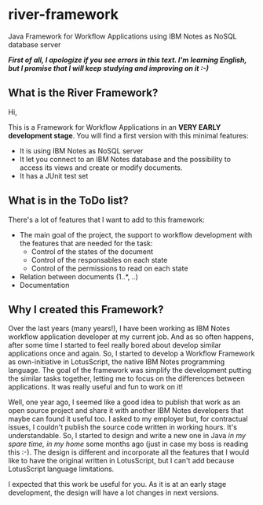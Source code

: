# river-framework
Java Framework for Workflow Applications using IBM Notes as NoSQL database server

**_First of all, I apologize if you see errors in this text. I'm learning English, but I promise that I will keep studying and improving on it :-)_**


## What is the River Framework?

Hi, 

This is a Framework for Workflow Applications in an **VERY EARLY development stage**. You will find a first version with this minimal features: 

- It is using IBM Notes as NoSQL server
- It let you connect to an IBM Notes database and the possibility to access its views and create or modify documents.
- It has a JUnit test set


## What is in the ToDo list?

There's a lot of features that I want to add to this framework:

- The main goal of the project, the support to workflow development with the features that are needed for the task:
  - Control of the states of the document
  - Control of the responsables on each state
  - Control of the permissions to read on each state
- Relation between documents (1..*, *..*)
- Documentation


## Why I created this Framework?

Over the last years (many years!), I have been working as IBM Notes workflow application developer at my current job. And as so often happens, after some time I started to feel really bored about develop similar applications once and again. So, I started to develop a Workflow Framework as own-initiative in LotusScript, the native IBM Notes programming language. The goal of the framework was simplify the development putting the similar tasks together, letting me to focus on the differences between applications. It was really useful and fun to work on it! 

Well, one year ago, I seemed like a good idea to publish that work as an open source project and share it with another IBM Notes developers that maybe can found it useful too. I asked to my employer but, for contractual issues, I couldn't publish the source code written in working hours. It's understandable. So, I started to design and write a new one in Java *in my spare time, in my home* some months ago (just in case my boss is reading this :-). The design is different and incorporate all the features that I would like to have the original written in LotusScript, but I can't add because LotusScript language limitations.

I expected that this work be useful for you. As it is at an early stage development, the design will have a lot changes in next versions. 



